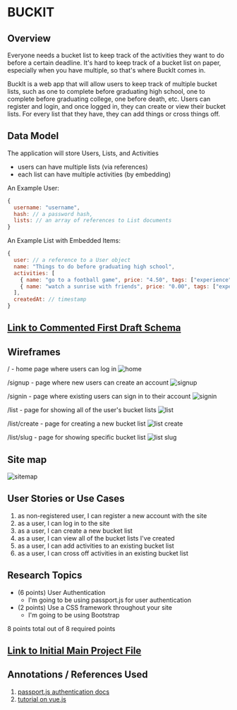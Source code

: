 # BUCKIT

## Overview

Everyone needs a bucket list to keep track of the activities they want to do before a certain deadline. It's hard to keep track of a bucket list on paper, especially when you have multiple, so that's where BuckIt comes in. 

BuckIt is a web app that will allow users to keep track of multiple bucket lists, such as one to complete before graduating high school, one to complete before graduating college, one before death, etc. Users can register and login, and once logged in, they can create or view their bucket lists. For every list that they have, they can add things or cross things off. 


## Data Model

The application will store Users, Lists, and Activities

* users can have multiple lists (via references)
* each list can have multiple activities (by embedding)

An Example User:

```javascript
{
  username: "username",
  hash: // a password hash,
  lists: // an array of references to List documents
}
```

An Example List with Embedded Items:

```javascript
{
  user: // a reference to a User object
  name: "Things to do before graduating high school",
  activities: [
    { name: "go to a football game", price: "4.50", tags: ["experience"], checked: false},
    { name: "watch a sunrise with friends", price: "0.00", tags: ["experience"], checked: true},
  ],
  createdAt: // timestamp
}
```


## [Link to Commented First Draft Schema](src/db.js) 

## Wireframes

/ - home page where users can log in
![home](home.png)

/signup - page where new users can create an account
![signup](signup.png)

/signin - page where existing users can sign in to their account
![signin](signin.png)

/list - page for showing all of the user's bucket lists
![list](list.png)

/list/create - page for creating a new bucket list
![list create](list-create.png)

/list/slug - page for showing specific bucket list
![list slug](list-slug.png)

## Site map

![sitemap](sitemap.png)

## User Stories or Use Cases

1. as non-registered user, I can register a new account with the site
2. as a user, I can log in to the site
3. as a user, I can create a new bucket list
4. as a user, I can view all of the bucket lists I've created
5. as a user, I can add activities to an existing bucket list
6. as a user, I can cross off activities in an existing bucket list

## Research Topics

* (6 points) User Authentication
    * I'm going to be using passport.js for user authentication
* (2 points) Use a CSS framework throughout your site
    * I'm going to be using Bootstrap 

8 points total out of 8 required points


## [Link to Initial Main Project File](src/app.js) 

## Annotations / References Used

1. [passport.js authentication docs](http://passportjs.org/docs)
2. [tutorial on vue.js](https://getbootstrap.com/docs/5.1/getting-started/introduction/)

